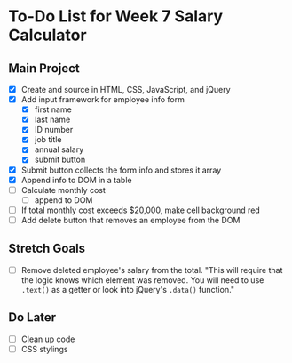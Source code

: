 # To-Do List for Week 7 Salary Calculator

## Main Project

- [x] Create and source in HTML, CSS, JavaScript, and jQuery
- [x] Add input framework for employee info form
  - [x] first name
  - [x] last name
  - [x] ID number
  - [x] job title
  - [x] annual salary
  - [x] submit button
- [x] Submit button collects the form info and stores it array
- [x] Append info to DOM in a table
- [ ] Calculate monthly cost
  - [ ] append to DOM
- [ ] If total monthly cost exceeds $20,000, make cell background red
- [ ] Add delete button that removes an employee from the DOM

## Stretch Goals

- [ ] Remove deleted employee's salary from the total. "This will require that the logic knows which element was removed. You will need to use `.text()` as a getter or look into jQuery's `.data()` function."

## Do Later

- [ ] Clean up code
- [ ] CSS stylings
